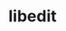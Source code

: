 ---
title: "libedit"
layout: cache
categories: [package, v0.18.1]
meta: {"versions": ["3.1-20210216"], "compilers": ["gcc@=7.3.1", "gcc@=7.5.0", "gcc@=8.4.0"], "oss": ["amzn2", "ubuntu18.04"], "platforms": ["linux"], "targets": ["aarch64", "graviton2", "x86_64", "x86_64_v3", "x86_64_v4"], "stacks": ["aws-ahug", "aws-ahug-aarch64", "aws-isc", "aws-isc-aarch64", "data-vis-sdk", "e4s", "root", "tutorial"], "num_specs": 6, "num_specs_by_stack": {"aws-ahug": 2, "aws-isc": 2, "root": 6, "aws-isc-aarch64": 2, "aws-ahug-aarch64": 2, "data-vis-sdk": 1, "tutorial": 2, "e4s": 1}}
spec_details: [{"hash": "jeh4b77olqnmypgcyzfw3hzntyv54yw2", "compiler": "gcc@=7.3.1", "versions": ["3.1-20210216"], "os": "amzn2", "platform": "linux", "target": "x86_64_v4", "variants": [], "stacks": ["aws-ahug", "aws-isc", "root"], "size": "-", "tarball": "https://binaries.spack.io/v0.18.1/build_cache/linux-amzn2-x86_64_v4/gcc-7.3.1/libedit-3.1-20210216/linux-amzn2-x86_64_v4-gcc-7.3.1-libedit-3.1-20210216-jeh4b77olqnmypgcyzfw3hzntyv54yw2.spack"}, {"hash": "3boopjk63l5nfjkl2s5d6grbb3o6jk4r", "compiler": "gcc@=7.3.1", "versions": ["3.1-20210216"], "os": "amzn2", "platform": "linux", "target": "graviton2", "variants": [], "stacks": ["root", "aws-isc-aarch64", "aws-ahug-aarch64"], "size": "-", "tarball": "https://binaries.spack.io/v0.18.1/build_cache/linux-amzn2-graviton2/gcc-7.3.1/libedit-3.1-20210216/linux-amzn2-graviton2-gcc-7.3.1-libedit-3.1-20210216-3boopjk63l5nfjkl2s5d6grbb3o6jk4r.spack"}, {"hash": "fyxwiqk3vlcozwiys2oqfnavhi6pwhim", "compiler": "gcc@=7.3.1", "versions": ["3.1-20210216"], "os": "amzn2", "platform": "linux", "target": "aarch64", "variants": [], "stacks": ["root", "aws-isc-aarch64", "aws-ahug-aarch64"], "size": "-", "tarball": "https://binaries.spack.io/v0.18.1/build_cache/linux-amzn2-aarch64/gcc-7.3.1/libedit-3.1-20210216/linux-amzn2-aarch64-gcc-7.3.1-libedit-3.1-20210216-fyxwiqk3vlcozwiys2oqfnavhi6pwhim.spack"}, {"hash": "gw6i2fka4jge5f56mhwwvf2enaurzoeu", "compiler": "gcc@=7.3.1", "versions": ["3.1-20210216"], "os": "amzn2", "platform": "linux", "target": "x86_64_v3", "variants": [], "stacks": ["aws-ahug", "aws-isc", "root"], "size": "-", "tarball": "https://binaries.spack.io/v0.18.1/build_cache/linux-amzn2-x86_64_v3/gcc-7.3.1/libedit-3.1-20210216/linux-amzn2-x86_64_v3-gcc-7.3.1-libedit-3.1-20210216-gw6i2fka4jge5f56mhwwvf2enaurzoeu.spack"}, {"hash": "zc56lv6gyjpfvi4tpdtmx5yb7ljfnlrb", "compiler": "gcc@=7.5.0", "versions": ["3.1-20210216"], "os": "ubuntu18.04", "platform": "linux", "target": "x86_64", "variants": [], "stacks": ["data-vis-sdk", "tutorial", "root", "e4s"], "size": "-", "tarball": "https://binaries.spack.io/v0.18.1/build_cache/linux-ubuntu18.04-x86_64/gcc-7.5.0/libedit-3.1-20210216/linux-ubuntu18.04-x86_64-gcc-7.5.0-libedit-3.1-20210216-zc56lv6gyjpfvi4tpdtmx5yb7ljfnlrb.spack"}, {"hash": "riidlo4ub3blb4tpvmhaely7j4e6poju", "compiler": "gcc@=8.4.0", "versions": ["3.1-20210216"], "os": "ubuntu18.04", "platform": "linux", "target": "x86_64", "variants": [], "stacks": ["tutorial", "root"], "size": "-", "tarball": "https://binaries.spack.io/v0.18.1/build_cache/linux-ubuntu18.04-x86_64/gcc-8.4.0/libedit-3.1-20210216/linux-ubuntu18.04-x86_64-gcc-8.4.0-libedit-3.1-20210216-riidlo4ub3blb4tpvmhaely7j4e6poju.spack"}]
---